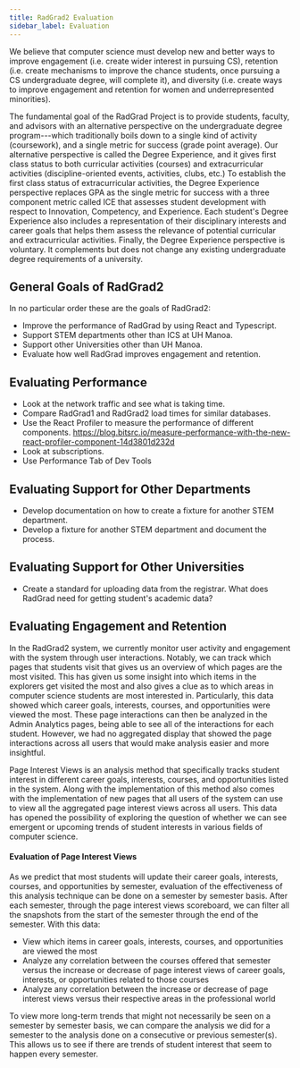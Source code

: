 ```yaml
---
title: RadGrad2 Evaluation
sidebar_label: Evaluation
---
```


We believe that computer science must develop new and better ways to improve engagement (i.e. create wider interest in pursuing CS), retention (i.e. create mechanisms to improve the chance students, once pursuing a CS undergraduate degree, will complete it), and diversity (i.e. create ways to improve engagement and retention for women and underrepresented minorities).

The fundamental goal of the RadGrad Project is to provide students, faculty, and advisors with an alternative perspective on the undergraduate degree program---which traditionally boils down to a single kind of activity (coursework), and a single metric for success (grade point average). Our alternative perspective is called the Degree Experience, and it gives first class status to both curricular activities (courses) and extracurricular activities (discipline-oriented events, activities, clubs, etc.) To establish the first class status of extracurricular activities, the Degree Experience perspective replaces GPA as the single metric for success with a three component metric called ICE that assesses student development with respect to Innovation, Competency, and Experience. Each student's Degree Experience also includes a representation of their disciplinary interests and career goals that helps them assess the relevance of potential curricular and extracurricular activities. Finally, the Degree Experience perspective is voluntary. It complements but does not change any existing undergraduate degree requirements of a university.

## General Goals of RadGrad2

In no particular order these are the goals of RadGrad2:

* Improve the performance of RadGrad by using React and Typescript.
* Support STEM departments other than ICS at UH Manoa.
* Support other Universities other than UH Manoa.
* Evaluate how well RadGrad improves engagement and retention.

## Evaluating Performance

* Look at the network traffic and see what is taking time.
* Compare RadGrad1 and RadGrad2 load times for similar databases.
* Use the React Profiler to measure the performance of different components. https://blog.bitsrc.io/measure-performance-with-the-new-react-profiler-component-14d3801d232d
* Look at subscriptions.
* Use Performance Tab of Dev Tools

## Evaluating Support for Other Departments

* Develop documentation on how to create a fixture for another STEM department.
* Develop a fixture for another STEM department and document the process.

## Evaluating Support for Other Universities

* Create a standard for uploading data from the registrar. What does RadGrad need for getting student's academic data?

## Evaluating Engagement and Retention
In the RadGrad2 system, we currently monitor user activity and engagement with the system through user interactions. Notably, we can track which pages that students visit that gives us an overview of which pages are the most visited. This has given us some insight into which items in the explorers get visited the most and also gives a clue as to which areas in computer science students are most interested in. Particularly, this data showed which career goals, interests, courses, and opportunities were viewed the most. These page interactions can then be analyzed in the Admin Analytics pages, being able to see all of the interactions for each student. However, we had no aggregated display that showed the page interactions across all users that would make analysis easier and more insightful.

Page Interest Views is an analysis method that specifically tracks student interest in different career goals, interests, courses, and opportunities listed in the system. Along with the implementation of this method also comes with the implementation of new pages that all users of the system can use to view all the aggregated page interest views across all users. This data has opened the possibility of exploring the question of whether we can see emergent or upcoming trends of student interests in various fields of computer science.

#### Evaluation of Page Interest Views
As we predict that most students will update their career goals, interests, courses, and opportunities by semester, evaluation of the effectiveness of this analysis technique can be done on a semester by semester basis. After each semester, through the page interest views scoreboard, we can filter all the snapshots from the start of the semester through the end of the semester. With this data:
* View which items in career goals, interests, courses, and opportunities are viewed the most
* Analyze any correlation between the courses offered that semester versus the increase or decrease of page interest views of career goals, interests, or opportunities related to those courses
* Analyze any correlation between the increase or decrease of page interest views versus their respective areas in the professional world

To view more long-term trends that might not necessarily be seen on a semester by semester basis, we can compare the analysis we did for a semester to the analysis done on a consecutive or previous semester(s). This allows us to see if there are trends of student interest that seem to happen every semester.
